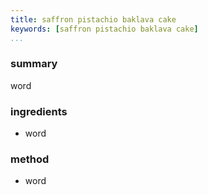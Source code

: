 ```yaml
---
title: saffron pistachio baklava cake
keywords: [saffron pistachio baklava cake]
...
```


### summary
word

### ingredients
- word

### method
- word

